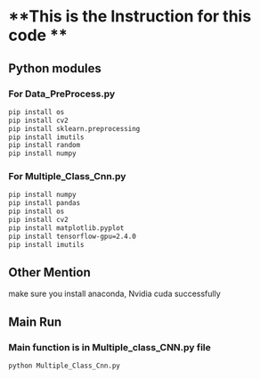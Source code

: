 # **This is the Instruction for this code **

## **Python modules**
### For Data_PreProcess.py
```Bash
pip install os
pip install cv2
pip install sklearn.preprocessing
pip install imutils
pip install random
pip install numpy
```
### For Multiple_Class_Cnn.py
```Bash
pip install numpy
pip install pandas
pip install os
pip install cv2
pip install matplotlib.pyplot
pip install tensorflow-gpu=2.4.0
pip install imutils
```

## **Other Mention**
make sure you install anaconda, Nvidia cuda successfully

## **Main Run**
### Main function is in Multiple_class_CNN.py file
```Bash
python Multiple_Class_Cnn.py
```